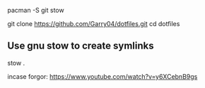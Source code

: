 pacman -S git stow

git clone https://github.com/Garry04/dotfiles.git
cd dotfiles

## Use gnu stow to create symlinks 

stow .

incase forgor: https://www.youtube.com/watch?v=y6XCebnB9gs

